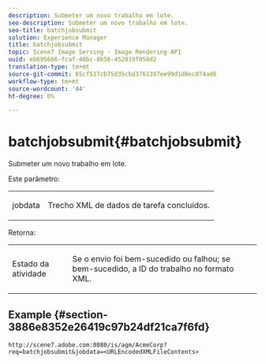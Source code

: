 ```yaml
---
description: Submeter um novo trabalho em lote.
seo-description: Submeter um novo trabalho em lote.
seo-title: batchjobsubmit
solution: Experience Manager
title: batchjobsubmit
topic: Scene7 Image Serving - Image Rendering API
uuid: eb695666-fcaf-40bc-8b56-452819f058d2
translation-type: tm+mt
source-git-commit: 65cf517cb75d35cbd3761397ee99d1d8ec074ad6
workflow-type: tm+mt
source-wordcount: '44'
ht-degree: 0%

---
```



# batchjobsubmit{#batchjobsubmit}

Submeter um novo trabalho em lote.

Este parâmetro:

<table id="simpletable_11A94D630A21426F9A1CEF5EB3B9E789"> 
 <tr class="strow"> 
  <td class="stentry"> <p> <span class="codeph"> jobdata </span> </p> </td> 
  <td class="stentry"> <p>Trecho XML de dados de tarefa concluídos. </p> </td> 
 </tr> 
</table>

Retorna:

<table id="simpletable_7C82E4A8520440F5A5ABBC1BCB286AB2"> 
 <tr class="strow"> 
  <td class="stentry"> <p>Estado da atividade </p> </td> 
  <td class="stentry"> <p>Se o envio foi bem-sucedido ou falhou; se bem-sucedido, a ID do trabalho no formato XML. </p> </td> 
 </tr> 
</table>

## Example {#section-3886e8352e26419c97b24df21ca7f6fd}

`http://scene7.adobe.com:8080/is/agm/AcmeCorp?req=batchjobsubmit&jobdata=<URLEncodedXMLFileContents>`
